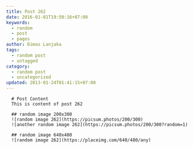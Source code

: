 ```yaml
---
title: Post 262
date: 2016-01-01T19:50:16+07:00
keywords:
  - random
  - post
  - pages
author: Dimas Lanjaka
tags:
  - random post
  - untagged
category:
  - random post
  - uncategorized
updated: 2013-01-24T01:41:15+07:00
---
```


      # Post Content
      This is content of post 262

      ## random image 200x300
      ![random image 262](https://picsum.photos/200/300)
      ![another random image 262](https://picsum.photos/200/300?random=1)

      ## random image 640x480
      ![random image 262](https://placeimg.com/640/480/any)
      